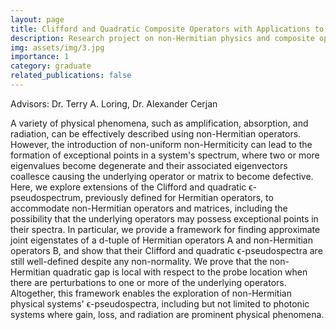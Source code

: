```yaml
---
layout: page
title: Clifford and Quadratic Composite Operators with Applications to non-Hermitian Physics.
description: Research project on non-Hermitian physics and composite operators and their gap functions
img: assets/img/3.jpg
importance: 1
category: graduate
related_publications: false
---
```


Advisors: Dr. Terry A. Loring, Dr. Alexander Cerjan

A variety of physical phenomena, such as amplification, absorption, and radiation, can be effectively described using non-Hermitian operators. However, the introduction of non-uniform non-Hermiticity can lead to the formation of exceptional points in a system's spectrum, where two or more eigenvalues become degenerate and their associated eigenvectors coallesce causing the underlying operator or matrix to become defective. Here, we explore extensions of the Clifford and quadratic ϵ-pseudospectrum, previously defined for Hermitian operators, to accommodate non-Hermitian operators and matrices, including the possibility that the underlying operators may possess exceptional points in their spectra. In particular, we provide a framework for finding approximate joint eigenstates of a d-tuple of Hermitian operators A and non-Hermitian operators B, and show that their Clifford and quadratic ϵ-pseudospectra are still well-defined despite any non-normality. We prove that the non-Hermitian quadratic gap is local with respect to the probe location when there are perturbations to one or more of the underlying operators. Altogether, this framework enables the exploration of non-Hermitian physical systems' ϵ-pseudospectra, including but not limited to photonic systems where gain, loss, and radiation are prominent physical phenomena.
